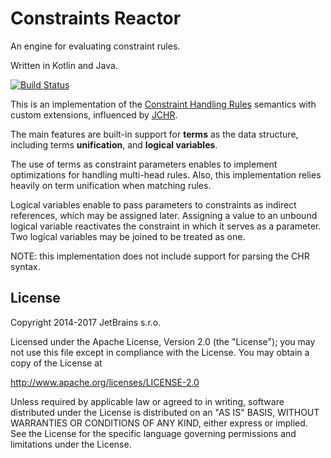 # Constraints Reactor

An engine for evaluating constraint rules. 

Written in Kotlin and Java.

[![Build Status](https://travis-ci.org/fisakov/conreactor.svg?branch=master)](https://travis-ci.org/fisakov/conreactor)

This is an implementation of the [Constraint Handling Rules](http://www.informatik.uni-ulm.de/pm/fileadmin/pm/home/fruehwirth/constraint-handling-rules-book.html) semantics with custom extensions, influenced by [JCHR](https://dtai.cs.kuleuven.be/CHR/JCHR/). 

The main features are built-in support for **terms** as the data structure, including terms **unification**, and **logical variables**.

The use of terms as constraint parameters enables to implement optimizations for handling multi-head rules. Also, this implementation relies heavily on term unification when matching rules.
   
Logical variables enable to pass parameters to constraints as indirect references, which may be assigned later. Assigning a value to an unbound logical variable reactivates the constraint in which it serves as a parameter. Two logical variables may be joined to be treated as one.    

NOTE: this implementation does not include support for parsing the CHR syntax. 


## License

Copyright 2014-2017 JetBrains s.r.o.

Licensed under the Apache License, Version 2.0 (the "License");
you may not use this file except in compliance with the License.
You may obtain a copy of the License at

http://www.apache.org/licenses/LICENSE-2.0

Unless required by applicable law or agreed to in writing, software
distributed under the License is distributed on an "AS IS" BASIS,
WITHOUT WARRANTIES OR CONDITIONS OF ANY KIND, either express or implied.
See the License for the specific language governing permissions and
limitations under the License.
